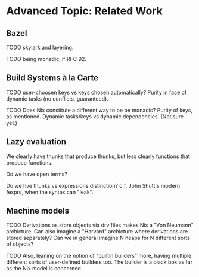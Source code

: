 # Advanced Topic: Related Work

## Bazel

TODO skylark and layering.

TODO being monadic, if RFC 92.

## Build Systems à la Carte

TODO user-choosen keys vs keys chosen automatically?
Purity in face of dynamic tasks (no conflicts, guaranteed).

TODO Does Nix constitute a different way to be be monadic?
Purity of keys, as mentioned.
Dynamic tasks/keys vs dynamic dependencies.
(Not sure yet.)

## Lazy evaluation

We clearly have thunks that produce thunks, but less clearly functions that produce functions.

Do we have open terms?

Do we hve thunks vs expressions distinction?
c.f. John Shutt's modern fexprs, when the syntax can "leak".

## Machine models

TODO
Derivations as store objects via drv files makes Nix a "Von Neumann" archicture.
Can also imagine a "Harvard" archicture where derivations are stored separately?
Can we in general imagine N heaps for N different sorts of objects?

TODO
Also, leaning on the notion of "builtin builders" more, having multiple different sorts of user-defined builders too.
The builder is a black box as far as the Nix model is concerned.
